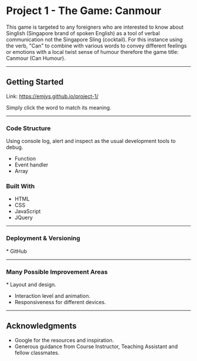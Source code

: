 # Project 1 - The Game: Canmour

This game is targeted to any foreigners who are interested to know about Singlish (Singapore brand of spoken English) as a tool of verbal communication not the Singapore Sling (cocktail). For this instance using the verb, "Can" to combine with various words to convey different feelings or emotions with a local twist sense of humour therefore the game title: Canmour (Can Humour).

---

## Getting Started

Link: https://emjys.github.io/project-1/

Simply click the word to match its meaning.

---

### Code Structure

Using console log, alert and inspect as the usual development tools to debug.

* Function
* Event handler
* Array

### Built With

* HTML
* CSS
* JavaScript
* JQuery

---

### Deployment & Versioning

* GitHub

---

### Many Possible Improvement Areas

* Layout and design.
* Interaction level and animation.
* Responsiveness for different devices.

---

## Acknowledgments

* Google for the resources and inspiration.
* Generous guidance from Course Instructor, Teaching Assistant and fellow classmates.

